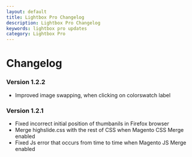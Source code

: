 ```yaml
---
layout: default
title: Lightbox Pro Changelog
description: Lightbox Pro Changelog
keywords: lightbox pro updates
category: Lightbox Pro
---
```


# Changelog

### Version 1.2.2

 -  Improved image swapping, when clicking on colorswatch label

### Version 1.2.1

 -  Fixed incorrect initial position of thumbanils in Firefox browser
 -  Merge highslide.css with the rest of CSS when Magento CSS Merge enabled
 -  Fixed Js error that occurs from time to time when Magento JS Merge enabled
